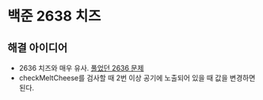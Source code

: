 # 백준 2638 치즈

## 해결 아이디어
- 2636 치즈와 매우 유사. [풀었던 2636 문제](https://github.com/Crazy0416/algorithm/tree/master/backjun/2636cheese)
- checkMeltCheese를 검사할 때 2번 이상 공기에 노출되어 있을 때 값을 변경하면 된다.